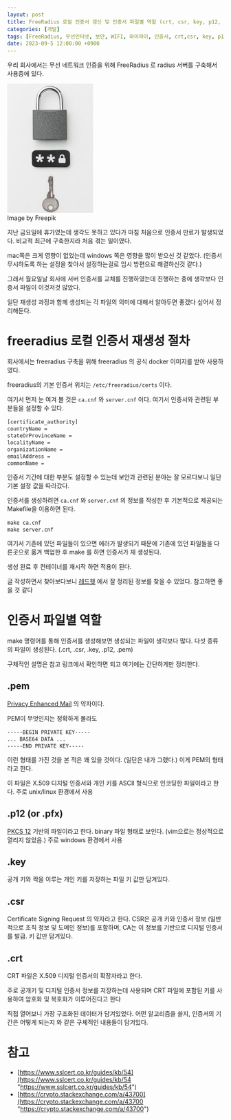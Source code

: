 ```yaml
---
layout: post
title: FreeRadius 로컬 인증서 갱신 및 인증서 파일별 역할 (crt, csr, key, p12, pem)
categories: [개발]
tags: [FreeRadius, 무선인터넷, 보안, WIFI, 와이파이, 인증서, crt,csr, key, p12, pem]
date: 2023-09-5 12:00:00 +0900
---
```


우리 회사에서는 무선 네트워크 인증을 위해 FreeRadius 로 radius 서버를 구축해서 사용중에 있다.

![auth](/assets/images/2023-09-05-FreeRadius-With-Cert/image1.jpg)  
Image by Freepik

지난 금요일에 휴가였는데
생각도 못하고 있다가 마침 처음으로 인증서 만료가 발생되었다.
비교적 최근에 구축한지라 처음 겪는 일이였다.

mac쪽은 크게 영향이 없었는데 windows 쪽은 영향을 많이 받으신 것 같았다.
(인증서 무시하도록 하는 설정을 찾아서 설정하는걸로 임시 방편으로 해결하신것 같다.)

그래서 월요일날 회사에 서버 인증서를 교체를 진행하였는데
진행하는 중에 생각보다 인증서 파일이 이것저것 많았다.

일단 재생성 과정과 함께 생성되는 각 파일의 의미에 대해서 알아두면 좋겠다 싶어서 정리해둔다.

# freeradius 로컬 인증서 재생성 절차
회사에서는 freeradius 구축을 위해 freeradius 의 공식 docker 이미지를 받아 사용하였다.

freeradius의 기본 인증서 위치는 `/etc/freeradius/certs` 이다.

여기서 먼저 눈 여겨 볼 것은
`ca.cnf` 와 `server.cnf` 이다.
여기서 인증서와 관련된 부분들을 설정할 수 있다.

```
[certificate_authority]
countryName =
stateOrProvinceName =
localityName =
organizationName =
emailAddress =
commonName =
```

인증서 기간에 대한 부분도 설정할 수 있는데
보안과 관련된 분야는 잘 모르다보니 일단 기본 설정 값을 따라갔다.

인증서를 생성하려면 `ca.cnf` 와 `server.cnf` 의 정보를 작성한 후
기본적으로 제공되는 Makefile을 이용하면 된다.
```
make ca.cnf
make server.cnf
```

여기서 기존에 있던 파일들이 있으면 에러가 발생되기 때문에 기존에 있던 파일들을 다른곳으로 옮겨 백업한 후 make 를 하면 인증서가 재 생성된다.

생성 완료 후 컨테이너를 재시작 하면 적용이 된다.

글 작성하면서 찾아보다보니 [레드헷](https://access.redhat.com/documentation/ko-kr/red_hat_enterprise_linux/9/html/configuring_and_managing_networking/proc_creating-a-set-of-certificates-on-a-freeradius-server-for-testing-purposes_assembly_setting-up-an-802-1x-network-authentication-service-for-lan-clients-using-hostapd-with-freeradius-backend "레드헷") 에서 잘 정리된 정보를 찾을 수 있었다.
참고하면 좋을 것 같다


# 인증서 파일별 역할
make 명령어를 통해 인증서를 생성해보면 생성되는 파일이 생각보다 많다. 다섯 종류의 파일이 생성된다. (.crt, .csr, .key, .p12, .pem)

구체적인 설명은 참고 링크에서 확인하면 되고
여기에는 간단하게만 정리한다.

## .pem
[Privacy Enhanced Mail](https://en.wikipedia.org/wiki/Privacy-Enhanced_Mail "Privacy Enhanced Mail") 의 약자이다.

PEM이 무엇인지는 정확하게 몰라도
```
-----BEGIN PRIVATE KEY-----
... BASE64 DATA ...
-----END PRIVATE KEY-----
```
이런 형태를 가진 것을 본 적은 꽤 있을 것이다. (일단은 내가 그랬다.)
이게 PEM의 형태라고 한다.

이 파일은 X.509 디지털 인증서와 개인 키를 ASCII 형식으로 인코딩한 파일이라고 한다.
주로 unix/linux 환경에서 사용

## .p12 (or .pfx)
[PKCS 12](https://en.wikipedia.org/wiki/PKCS_12 "PKCS 12") 기반의 파일이라고 한다.
binary 파일 형태로 보인다. (vim으로는 정상적으로 열리지 않았음.)
주로 windows 환경에서 사용

## .key
공개 키와 짝을 이루는 개인 키를 저장하는 파일
키 값만 담겨있다.

## .csr
Certificate Signing Request 의 약자라고 한다.
CSR은 공개 키와 인증서 정보 (일반적으로 조직 정보 및 도메인 정보)를 포함하며, CA는 이 정보를 기반으로 디지털 인증서를 발급.
키 값만 담겨있다.

## .crt
CRT 파일은 X.509 디지털 인증서의 확장자라고 한다.

주로 공개키 및 디지털 인증서 정보를 저장하는데 사용되며
CRT 파일에 포함된 키를 사용하여 암호화 및 복호화가 이루어진다고 한다

직접 열어보니 가장 구조화된 데이터가 담겨있었다.
어떤 알고리즘을 쓸지, 인증서의 기간은 어떻게 되는지 와 같은 구체적인 내용들이 담겨있다.

# 참고
- [https://www.sslcert.co.kr/guides/kb/54](https://www.sslcert.co.kr/guides/kb/54 "https://www.sslcert.co.kr/guides/kb/54")
- [https://crypto.stackexchange.com/a/43700](https://crypto.stackexchange.com/a/43700 "https://crypto.stackexchange.com/a/43700")
